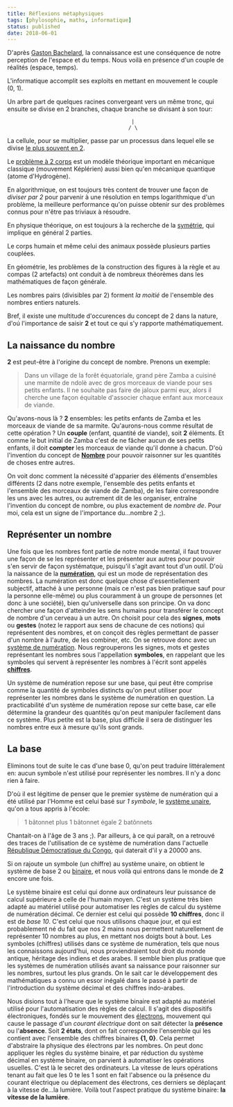 ```yaml
---
title: Réflexions métaphysiques
tags: [phylosophie, maths, informatique]
status: published
date: 2018-06-01
---
```



D'après                                              [Gaston
Bachelard](https://fr.wikipedia.org/wiki/Gaston_Bachelard),
la connaissance  est une conséquence de  notre perception de
l'espace et du temps. Nous  voilà en présence d'un couple de
réalités (espace, temps).

L'informatique   accomplit  ses   exploits  en   mettant  en
mouvement le couple (0, 1).

Un arbre part  de quelques racines convergeant  vers un même
tronc, qui ensuite  se divise en 2  branches, chaque branche
se divisant à son tour:

                                            |
                                           / \
                                           
La cellule, pour se multiplier,  passe par un processus dans
lequel    elle   se    divise    [le    plus   souvent    en
2](https://fr.wikipedia.org/wiki/Division_cellulaire).

Le                [problème               à                2
corps](https://fr.wikipedia.org/wiki/Probl%C3%A8me_%C3%A0_deux_corps)
est  un modèle  théorique important  en mécanique  classique
(mouvement Képlérien)  aussi bien qu'en  mécanique quantique
(atome d'Hydrogène).

En algorithmique,  on est  toujours très content  de trouver
une façon de *diviser par  2* pour parvenir à une résolution
en   temps  logarithmique   d'un   problème,  la   meilleure
performance qu'on  puisse obtenir  sur des  problèmes connus
pour n'être pas triviaux à résoudre.

En physique théorique, on est  toujours à la recherche de la
[symétrie](https://fr.wikipedia.org/wiki/Sym%C3%A9trie), qui
implique en général 2 parties.

Le corps humain et même  celui des animaux possède plusieurs
parties couplées.

En géométrie, les problèmes de la construction des figures à
la  règle  et au  compas  (2  artefacts)  ont conduit  à  de
nombreux théorèmes dans les mathématiques de façon générale.

Les nombres pairs (divisibles par  2) forment *la moitié* de
l'ensemble des nombres entiers naturels.

Bref, il existe  une multitude d'occurences du  concept de 2
dans la nature, d'oú l'importance de saisir **2** et tout ce
qui s'y rapporte mathématiquement.

## La naissance du nombre

**2**   est   peut-être   à    l'origine   du   concept   de
nombre. Prenons un exemple:

>Dans un village de la forêt équatoriale, grand père Zamba a
>cuisiné  une marmite  de  ndolè avec  de  gros morceaux  de
>viande pour ses petits enfants. Il ne souhaite pas faire de
>jaloux  parmi eux,  alors  il cherche  une façon  équitable
>d'associer chaque enfant aux morceaux de viande.
    
Qu'avons-nous là  ? **2**  ensembles: les petits  enfants de
Zamba    et     les    morceaux    de    viande     de    sa
marmite. Qu'aurons-nous comme résultat  de cette opération ?
Un  **couple**  (enfant,  quantité de  viande),  soit  **2**
éléments.  Et comme  le but  initial  de Zamba  c'est de  ne
fâcher aucun de ses petits  enfants, il doit **compter** les
morceaux de viande qu'il donne à chacun. D'où l'invention du
concept                                                   de
**[Nombre](https://fr.wikipedia.org/wiki/Nombre)**      pour
pouvoir raisonner sur les quantités de choses entre autres.

On voit  donc comment  la nécessité d'apparier  des éléments
d'ensembles différents (2 dans notre exemple, l'ensemble des
petits  enfants  et l'ensemble  des  morceaux  de viande  de
Zamba), de les  faire correspondre les uns  avec les autres,
ou autrement  dit de les organiser,  entraîne l'invention du
concept de nombre,  ou plus exactement de  *nombre de*. Pour
moi, cela est un signe de l'importance du...nombre 2 ;).

## Représenter un nombre

Une fois que les nombres  font partie de notre monde mental,
il  faut trouver  une façon  de  se les  représenter et  les
présenter  aux  autres pour  pouvoir  s'en  servir de  façon
systématque, puisqu'il s'agit avant tout d'un outil. D'où la
naissance                        de                       la
**[numération](https://fr.wikipedia.org/wiki/Num%C3%A9ration)**,
qui est un mode de représentation des nombres. La numération
est donc quelque  chose d'essentiellement subjectif, attaché
à une personne (mais ce n'est pas bien pratique sauf pour la
personne  elle-même)  ou  plus  couramment à  un  groupe  de
personnes (et donc à  une société), bien qu'universelle dans
son principe. On va donc  chercher une façon d'atteindre les
sens  humains  pour transférer  le  concept  de nombre  d'un
cerveau à  un autre.  On  choisit pour cela  des **signes**,
**mots** ou **gestes** (notez le rapport aux sens de chacune
de ces notions) qui représentent  des nombres, et on conçoit
des règles  permettant de passer  d'un nombre à  l'autre, de
les combiner, etc.  On se  retrouve donc avec un [système de
numération](https://fr.wikipedia.org/wiki/Syst%C3%A8me_de_num%C3%A9ration). Nous
regrouperons  les signes,  mots et  gestes représentant  les
nombres  sous l'appellation  **symboles**, en  rappelant que
les symboles qui servent à représenter les nombres à l'écrit
sont                                                 appelés
**[chiffres](https://fr.wikipedia.org/wiki/Chiffre)**.

Un système de numération repose  sur une base, qui peut être
comprise comme la quantité  de symboles distincts qu'on peut
utiliser  pour représenter  les nombres  dans le  système de
numération en  question. La  practicabilité d'un  système de
numération  repose sur  cette  base, car  elle détermine  la
grandeur des quantités qu'on  peut manipuler facilement dans
ce système. Plus petite est  la base, plus difficile il sera
de distinguer  les nombres  entre eux  à mesure  qu'ils sont
grands.

## La base

Eliminons  tout de  suite le  cas d'une  base 0,  qu'on peut
traduire littéralement en: aucun  symbole n'est utilisé pour
représenter les nombres. Il n'y a donc rien à faire.

D'où il  est légitime  de penser que  le premier  système de
numération qui a été utilisé  par l'Homme est celui basé sur
*1             symbole*,             le             [système
unaire](https://fr.wikipedia.org/wiki/Syst%C3%A8me_unaire),
qu'on a tous appris à l'école:

>1 bâtonnet plus 1 bâtonnet égale 2 batônnets

Chantait-on à  l'âge de  3 ans  ;). Par  ailleurs, à  ce qui
paraît,  on a  retrouvé des  traces de  l'utilisation de  ce
système   de   numération    dans   l'actuelle   [République
Démocratique                                              du
Congo](https://fr.wikipedia.org/wiki/Os_d%27Ishango),    qui
daterait d'il y a 20000 ans.

Si on rajoute un symbole  (un chiffre) au système unaire, on
obtient      le      système      de     base      2      ou
[binaire](https://fr.wikipedia.org/wiki/Syst%C3%A8me_binaire),
et nous voilà qui entrons dans  le monde de **2** encore une
fois.

Le système binaire est celui  qui donne aux ordinateurs leur
puissance  de   calcul  supérieure   à  celle   de  l'humain
moyen. C'est un système très bien adapté au matériel utilisé
pour  automatiser  les  règles   de  calcul  du  système  de
numération décimal.  Ce dernier  est celui qui  possède **10
chiffres**, donc il  est de *base 10*. C'est  celui que nous
utilisons chaque  jour, et qui  est probablement né  du fait
que nos 2 mains nous permettent naturellement de représenter
10 nombres au  plus, en mettant nos doigts bout  à bout. Les
symboles (chiffres) utilisés dans  ce système de numération,
tels   que   nous    les   connaissons   aujourd'hui,   nous
proviendraient  tout droit  du monde  antique, héritage  des
indiens et des arabes. Il  semble bien plus pratique que les
systèmes  de numération  utilisés  avant  sa naissance  pour
raisonner sur  les nombres, surtout  les plus grands.  On le
sait car le développement des mathématiques a connu un essor
inégalé dans le passé à  partir de l'introduction du système
décimal et des chiffres indo-arabes.

Nous  disions tout  à  l'heure que  le  système binaire  est
adapté au matériel utilisé  pour l'automatisation des règles
de calcul.  Il s'agit des dispositifs  électroniques, fondés
sur le  mouvement des [électrons](), mouvement  qui cause le
passage d'un  *courant électrique* dont on  sait détecter la
**présence**  ou l'**absence**.  Soit **2  états**, dont  on
fait   correspondre  l'ensemble   qui   les  contient   avec
l'ensemble des  chiffres binaires  **{1, 0}**.   Cela permet
d'abstraire la  physique des  électrons par les  nombres. On
peut donc  appliquer les règles  du système binaire,  et par
réduction du système décimal en système binaire, on parvient
à automatiser  les opérations  usuelles. C'est là  le secret
des ordinateurs.  La vitesse  de leurs opérations  tenant au
fait  que les  0  te les  1  sont en  fait  l'absence ou  la
présence du courant électrique ou déplacement des électrons,
ces   derniers   se   déplaçant   à   la   vitesse   de...la
lumière. Voilà  tout l'aspect  pratique du  système binaire:
**la vitesse de la lumière**.
